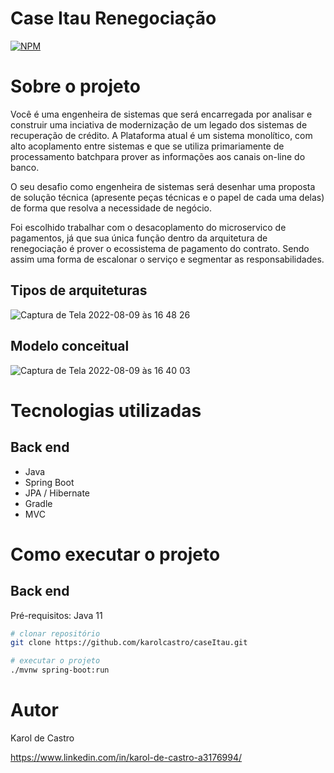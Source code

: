 # Case Itau Renegociação

[![NPM](https://img.shields.io/npm/l/react)](https://github.com/karolcastro/caseItau/blob/main/LICENCE) 

# Sobre o projeto

Você é uma engenheira de sistemas que será encarregada por analisar e construir uma inciativa de modernização de um legado dos sistemas de recuperação de crédito. A Plataforma atual é um sistema
monolítico, com alto acoplamento entre sistemas e que se utiliza primariamente de processamento batchpara prover as informações aos canais on-line do banco.

O seu desafio como engenheira de sistemas será desenhar uma proposta de solução técnica (apresente peças técnicas e o papel de cada uma delas) de forma que resolva a necessidade de negócio. 

Foi escolhido trabalhar com o desacoplamento do microservico de pagamentos, já que sua única função dentro da arquitetura de renegociação é prover o ecossistema de pagamento do contrato. Sendo assim uma forma de escalonar o serviço e segmentar as responsabilidades.

## Tipos de arquiteturas
![Captura de Tela 2022-08-09 às 16 48 26](https://user-images.githubusercontent.com/49079797/183748130-7733e71d-bc7b-4a9b-b127-fec5d82ec165.png)

## Modelo conceitual
![Captura de Tela 2022-08-09 às 16 40 03](https://user-images.githubusercontent.com/49079797/183747157-68ccfcb7-f676-4036-90f7-cb6bb1b60654.png)

# Tecnologias utilizadas
## Back end
- Java
- Spring Boot
- JPA / Hibernate
- Gradle
- MVC

# Como executar o projeto

## Back end
Pré-requisitos: Java 11

```bash
# clonar repositório
git clone https://github.com/karolcastro/caseItau.git

# executar o projeto
./mvnw spring-boot:run
```

# Autor

Karol de Castro

https://www.linkedin.com/in/karol-de-castro-a3176994/
